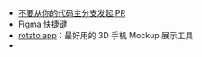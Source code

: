 - [不要从你的代码主分支发起 PR](https://jmeridth.com/posts/do-not-issue-pull-requests-from-your-master-branch/)
- [Figma 快捷键](https://shortcuts.design/tools/toolspage-figma/)
- [rotato.app](https://rotato.app/)：最好用的 3D 手机 Mockup 展示工具
-